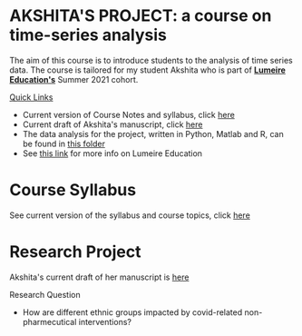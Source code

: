 # AKSHITA'S PROJECT: a course on time-series analysis

The aim of this course is to introduce students to the analysis of time series data. The course is tailored for my student Akshita who is part of  **<u>Lumeire Education's</u>** Summer 2021 cohort. 

<u>Quick Links</u>

- Current version of Course Notes and syllabus, click [here](SCHEDULE.md) 
- Current draft of Akshita's manuscript, click  [here](MANUSCRIPT.md) 
- The data analysis for the project, written in Python, Matlab and R, can be found in [this folder](aksANALYZE)   
- See [this link](https://www.lumiere-education.com/)  for more info on Lumeire Education

# Course Syllabus 

See current version of the syllabus and course topics, click [here](SCHEDULE.md) 

# Research Project

 Akshita's current draft of her manuscript is  [here](MANUSCRIPT.md) 

Research Question

- How are different ethnic groups impacted by covid-related non-pharmecutical interventions?
